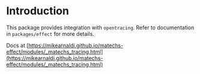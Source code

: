 # Introduction

This package provides integration with `opentracing`. Refer to documentation in `packages/effect` for more details.

Docs at [https://mikearnaldi.github.io/matechs-effect/modules/_matechs_tracing.html](https://mikearnaldi.github.io/matechs-effect/modules/_matechs_tracing.html)